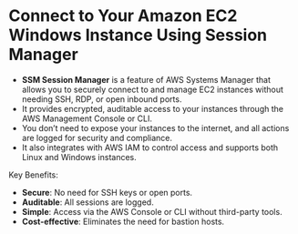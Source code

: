 # Connect to Your Amazon EC2 Windows Instance Using Session Manager

- **SSM Session Manager** is a feature of AWS Systems Manager that allows you to securely connect to and manage EC2 instances without needing SSH, RDP, or open inbound ports.
- It provides encrypted, auditable access to your instances through the AWS Management Console or CLI.
- You don’t need to expose your instances to the internet, and all actions are logged for security and compliance.
- It also integrates with AWS IAM to control access and supports both Linux and Windows instances.

Key Benefits:
- **Secure**: No need for SSH keys or open ports.
- **Auditable**: All sessions are logged.
- **Simple**: Access via the AWS Console or CLI without third-party tools.
- **Cost-effective**: Eliminates the need for bastion hosts.

